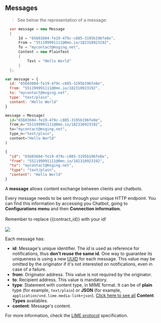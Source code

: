 ## Messages

> See below the representation of a message:

```csharp
  var message = new Message
  {
      Id = "65603604-fe19-479c-c885-3195b196fe8e",
      From = "551199991111@0mn.io/182310923192",
      To = "mycontact@msging.net",
      Content = new PlainText
      {
          Text = "Hello World"
      }
  };
```

```javascript
var message = {
  id: "65603604-fe19-479c-c885-3195b196fe8e",
  from: "551199991111@0mn.io/182310923192",
  to: "mycontact@msging.net",
  type: "text/plain",
  content: "Hello World"
}
```

```python
message = Message(
  id="65603604-fe19-479c-c885-3195b196fe8e",
  from_n="551199991111@0mn.io/182310923192",
  to="mycontact@msging.net",
  type_n="text/plain",
  content="Hello World"
)
```

```json
{
  "id": "65603604-fe19-479c-c885-3195b196fe8e",
  "from": "551199991111@0mn.io/182310923192",
  "to": "mycontact@msging.net",
  "type": "text/plain",
  "content": "Hello World"
}
```

A **message** allows content exchange between clients and chatbots.

<aside class="warning"> Every message needs to be sent through your unique HTTP endpoint. You can find this information by accessing you Chatbot, going to <strong>Configurations menu</strong> and then <strong>Connection information.</strong><br><br>Remember to replace {{contract_id}} with your id!<br><br><img src="https://www.dropbox.com/s/ris7r8itbofp949/imagem%20docs%203.jpg?dl=1"></aside>


Each message has:

- **id**: Message's unique identifier. The *id* is used as reference for notifications, thus **don't reuse the same id**. One way to guarantee its uniqueness is using a new [UUID](https://en.wikipedia.org/wiki/Universally_unique_identifier) for each message. This value may be omitted by the originator if it's not interested on notifications, even in case of a failure.
- **from**: Originator address. This value is not required by the originator.
- **to**: Recipient address. This value is mandatory.
- **type**: Statement with content type, in MIME format. It can be of **plain** type (for example, `text/plain`) or **JSON** (for example, `application/vnd.lime.media-link+json`). [Click here to see all](#content-types) **Content Types** availables.
- **content**: Message's content.

For more information, check the [LIME protocol](http://limeprotocol.org/index.html#message) specification.